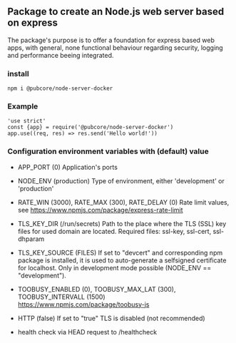 ## Package to create an Node.js web server based on express
The package's purpose is to offer a foundation for express based web apps,
with general, none functional behaviour regarding security, logging and
performance beeing integrated.

### install
```
npm i @pubcore/node-server-docker
```

### Example
```
'use strict'
const {app} = require('@pubcore/node-server-docker')
app.use((req, res) => res.send('Hello world!'))
```

### Configuration environment variables with (default) value
* APP_PORT (0)
Application's ports
* NODE_ENV (production)
Type of environment, either 'development' or 'production'
* RATE_WIN (3000), RATE_MAX (300), RATE_DELAY (0)
Rate limit values, see https://www.npmjs.com/package/express-rate-limit
* TLS_KEY_DIR (/run/secrets)
Path to the place where the TLS (SSL) key files for used domain are located.
Required files: ssl-key, ssl-cert, ssl-dhparam
* TLS_KEY_SOURCE (FILES)
If set to "devcert" and corresponding npm package is installed, it is used to
auto-generate a selfsigned certificate for localhost. Only in development mode
possible (NODE_ENV == "development").

* TOOBUSY_ENABLED (0), TOOBUSY_MAX_LAT (300), TOOBUSY_INTERVALL (1500)
https://www.npmjs.com/package/toobusy-js
* HTTP (false) If set to "true" TLS is disabled (not recommended)
* health check via HEAD request to /healthcheck